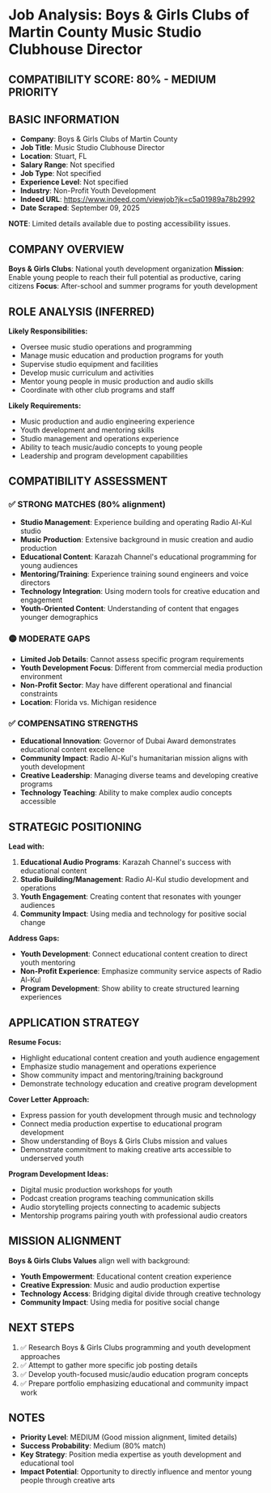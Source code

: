 # Job Analysis: Boys & Girls Clubs of Martin County Music Studio Clubhouse Director

## COMPATIBILITY SCORE: 80% - MEDIUM PRIORITY

## BASIC INFORMATION
- **Company**: Boys & Girls Clubs of Martin County
- **Job Title**: Music Studio Clubhouse Director
- **Location**: Stuart, FL
- **Salary Range**: Not specified
- **Job Type**: Not specified
- **Experience Level**: Not specified
- **Industry**: Non-Profit Youth Development
- **Indeed URL**: https://www.indeed.com/viewjob?jk=c5a01989a78b2992
- **Date Scraped**: September 09, 2025

**NOTE**: Limited details available due to posting accessibility issues.

## COMPANY OVERVIEW
**Boys & Girls Clubs**: National youth development organization
**Mission**: Enable young people to reach their full potential as productive, caring citizens
**Focus**: After-school and summer programs for youth development

## ROLE ANALYSIS (INFERRED)
**Likely Responsibilities:**
- Oversee music studio operations and programming
- Manage music education and production programs for youth
- Supervise studio equipment and facilities
- Develop music curriculum and activities
- Mentor young people in music production and audio skills
- Coordinate with other club programs and staff

**Likely Requirements:**
- Music production and audio engineering experience
- Youth development and mentoring skills
- Studio management and operations experience
- Ability to teach music/audio concepts to young people
- Leadership and program development capabilities

## COMPATIBILITY ASSESSMENT

### ✅ STRONG MATCHES (80% alignment)
- **Studio Management**: Experience building and operating Radio Al-Kul studio
- **Music Production**: Extensive background in music creation and audio production
- **Educational Content**: Karazah Channel's educational programming for young audiences
- **Mentoring/Training**: Experience training sound engineers and voice directors
- **Technology Integration**: Using modern tools for creative education and engagement
- **Youth-Oriented Content**: Understanding of content that engages younger demographics

### 🟡 MODERATE GAPS
- **Limited Job Details**: Cannot assess specific program requirements
- **Youth Development Focus**: Different from commercial media production environment
- **Non-Profit Sector**: May have different operational and financial constraints
- **Location**: Florida vs. Michigan residence

### ✅ COMPENSATING STRENGTHS
- **Educational Innovation**: Governor of Dubai Award demonstrates educational content excellence
- **Community Impact**: Radio Al-Kul's humanitarian mission aligns with youth development
- **Creative Leadership**: Managing diverse teams and developing creative programs
- **Technology Teaching**: Ability to make complex audio concepts accessible

## STRATEGIC POSITIONING
**Lead with:**
1. **Educational Audio Programs**: Karazah Channel's success with educational content
2. **Studio Building/Management**: Radio Al-Kul studio development and operations
3. **Youth Engagement**: Creating content that resonates with younger audiences
4. **Community Impact**: Using media and technology for positive social change

**Address Gaps:**
- **Youth Development**: Connect educational content creation to direct youth mentoring
- **Non-Profit Experience**: Emphasize community service aspects of Radio Al-Kul
- **Program Development**: Show ability to create structured learning experiences

## APPLICATION STRATEGY
**Resume Focus:**
- Highlight educational content creation and youth audience engagement
- Emphasize studio management and operations experience
- Show community impact and mentoring/training background
- Demonstrate technology education and creative program development

**Cover Letter Approach:**
- Express passion for youth development through music and technology
- Connect media production expertise to educational program development
- Show understanding of Boys & Girls Clubs mission and values
- Demonstrate commitment to making creative arts accessible to underserved youth

**Program Development Ideas:**
- Digital music production workshops for youth
- Podcast creation programs teaching communication skills
- Audio storytelling projects connecting to academic subjects
- Mentorship programs pairing youth with professional audio creators

## MISSION ALIGNMENT
**Boys & Girls Clubs Values** align well with background:
- **Youth Empowerment**: Educational content creation experience
- **Creative Expression**: Music and audio production expertise
- **Technology Access**: Bridging digital divide through creative technology
- **Community Impact**: Using media for positive social change

## NEXT STEPS
1. ✅ Research Boys & Girls Clubs programming and youth development approaches
2. ✅ Attempt to gather more specific job posting details
3. ✅ Develop youth-focused music/audio education program concepts
4. ✅ Prepare portfolio emphasizing educational and community impact work

## NOTES
- **Priority Level**: MEDIUM (Good mission alignment, limited details)
- **Success Probability**: Medium (80% match)
- **Key Strategy**: Position media expertise as youth development and educational tool
- **Impact Potential**: Opportunity to directly influence and mentor young people through creative arts